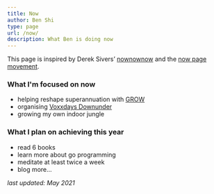 ```yaml
---
title: Now
author: Ben Shi
type: page
url: /now/
description: What Ben is doing now
---
```


This page is inspired by Derek Sivers’ [nownownow](https://nownownow.com/) and the [now page movement](https://sive.rs/nowff).

### What I'm focused on now

- helping reshape superannuation with [GROW](https://grow.inc/)
- organising [Voxxdays Downunder](https://australia.voxxeddays.com/)
- growing my own indoor jungle

### What I plan on achieving this year

- read 6 books
- learn more about go programming
- meditate at least twice a week
- blog more...

_last updated: May 2021_
